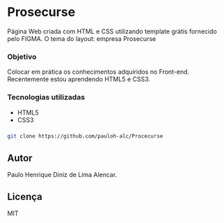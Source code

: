 # Prosecurse

Página Web criada com HTML e CSS utilizando template grátis fornecido pelo FIGMA. O tema do layout: empresa Prosecurse

### Objetivo

Colocar em prática os conhecimentos adquiridos no Front-end. Recentemente estou aprendendo HTML5 e CSS3.

### Tecnologias utilizadas
- HTML5
- CSS3

### 

```bash
git clone https://github.com/pauloh-alc/Procecurse
```

## Autor
Paulo Henrique Diniz de Lima Alencar.

## Licença

MIT
